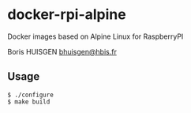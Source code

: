 # docker-rpi-alpine

Docker images based on Alpine Linux for RaspberryPI

Boris HUISGEN <bhuisgen@hbis.fr>

## Usage

    $ ./configure
    $ make build
